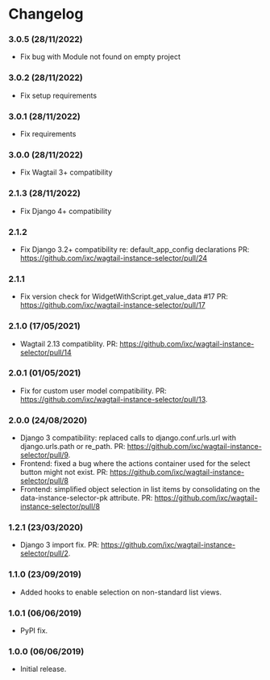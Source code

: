 Changelog
=========

### 3.0.5 (28/11/2022)

- Fix bug with Module not found on empty project

### 3.0.2 (28/11/2022)

- Fix setup requirements


### 3.0.1 (28/11/2022)

- Fix requirements


### 3.0.0 (28/11/2022)

- Fix Wagtail 3+ compatibility

### 2.1.3 (28/11/2022)

- Fix Django 4+ compatibility

### 2.1.2

- Fix Django 3.2+ compatibility re: default_app_config declarations
  PR: https://github.com/ixc/wagtail-instance-selector/pull/24

### 2.1.1

- Fix version check for WidgetWithScript.get_value_data #17
  PR: https://github.com/ixc/wagtail-instance-selector/pull/17

### 2.1.0 (17/05/2021)

- Wagtail 2.13 compatiblity.
  PR: https://github.com/ixc/wagtail-instance-selector/pull/14

### 2.0.1 (01/05/2021)

- Fix for custom user model compatibility.
  PR: https://github.com/ixc/wagtail-instance-selector/pull/13.

### 2.0.0 (24/08/2020)

- Django 3 compatibility: replaced calls to django.conf.urls.url with django.urls.path or re_path. 
  PR: https://github.com/ixc/wagtail-instance-selector/pull/9.
- Frontend: fixed a bug where the actions container used for the select button might not exist.
  PR: https://github.com/ixc/wagtail-instance-selector/pull/8
- Frontend: simplified object selection in list items by consolidating on the 
  data-instance-selector-pk attribute.
  PR: https://github.com/ixc/wagtail-instance-selector/pull/8

### 1.2.1 (23/03/2020)

- Django 3 import fix. 
  PR: https://github.com/ixc/wagtail-instance-selector/pull/2.


### 1.1.0 (23/09/2019)

- Added hooks to enable selection on non-standard list views.


### 1.0.1 (06/06/2019)

- PyPI fix.


### 1.0.0 (06/06/2019)

- Initial release.
